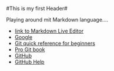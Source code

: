 #This is my first Header#

Playing around mit Markdown language.... 


 * [link to Markdown Live Editor](http://jrmoran.com/playground/markdown-live-editor/) 
 * [Google](http://www.google.com)
 * [Git quick reference for beginners](http://www.dataschool.io/git-quick-reference-for-beginners/)
 * [Pro Git book](http://git-scm.com/book/en/v2)
 * [GitHub](https://guides.github.com/)
 * [GitHub Help](https://help.github.com)
